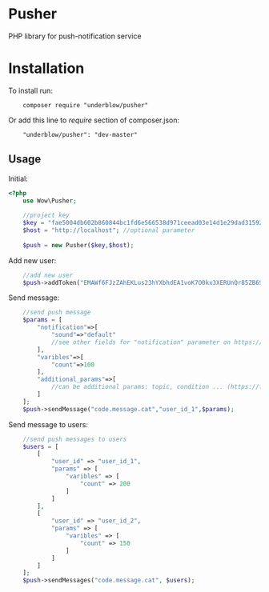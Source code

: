 # Pusher

PHP library for push-notification service


# Installation

To install run:
```
    composer require "underblow/pusher"
```
Or add this line to  _require_  section of composer.json:
```
    "underblow/pusher": "dev-master"
```
## Usage
Initial:
```php
<?php 
    use Wow\Pusher;
    
    //project key
    $key = "fae5004db602b860844bc1fd6e566538d971ceead03e14d1e29dad31592246a5";
    $host = "http://localhost"; //optional parameter
    
    $push = new Pusher($key,$host);
```

Add new user:
```php
    //add new user
    $push->addToken("EMAWf6FJzZAhEKLus23hYXbhdEA1voK7O0kx3XERUnQr85ZB6SPaChZAKwi89eWbwx2wE1ZCh99HQ5MXZAegLNQcIAhcyttmylUA1NTn0JZBwSDsoFiktZBSxAzpA9pfDcrudTZCNeZCzkZCyxOWNKE74gW20WhMJnrCleAZD","user_id_1","+03:00","en-GB"));
```


Send message:
```php    
    //send push message
    $params = [
	    "notification"=>[
		    "sound"=>"default"
		    //see other fields for "notification" parameter on https://firebase.google.com/docs/cloud-messaging/admin/send-messages
	    ],
	    "varibles"=>[
		    "count"=>100
	    ],
	    "additional_params"=>[
		    //can be additional params: topic, condition ... (https://firebase.google.com/docs/cloud-messaging/admin/send-messages)
	    ]
    ];
    $push->sendMessage("code.message.cat","user_id_1",$params);
```
Send message to users:
```php    
    //send push messages to users
	$users = [
	    [
			"user_id" => "user_id_1",
			"params" => [
				"varibles" => [
					"count" => 200
				]
			]
	    ],
	    [
			"user_id" => "user_id_2",
			"params" => [
				"varibles" => [
					"count" => 150
				]
			]
	    ]
	];
	$push->sendMessages("code.message.cat", $users);
```
